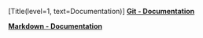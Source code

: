 [Title(level=1, text=Documentation)]
[**Git - Documentation**](https://git-scm.com/doc)

[**Markdown - Documentation**](https://guides.github.com/features/mastering-markdown)
